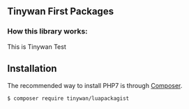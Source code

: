 ## Tinywan First Packages

### How this library works:
This is Tinywan Test

## Installation

The recommended way to install PHP7 is through [Composer](https://getcomposer.org).

```bash
$ composer require tinywan/luapackagist
```
